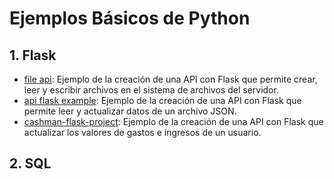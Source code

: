 # Ejemplos Básicos de Python

## 1. Flask

- [file api](flask/file_api): Ejemplo de la creación de una API con Flask que permite crear, leer y escribir archivos en el sistema de archivos del servidor.
- [api flask example](flask/api_flask_example): Ejemplo de la creación de una API con Flask que permite leer y actualizar datos de un archivo JSON.
- [cashman-flask-project](flask/cashman-flask-project): Ejemplo de la creación de una API con Flask que actualizar los valores de gastos e ingresos de un usuario.

## 2. SQL